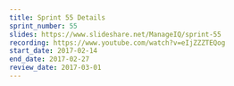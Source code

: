 ```yaml
---
title: Sprint 55 Details
sprint_number: 55
slides: https://www.slideshare.net/ManageIQ/sprint-55
recording: https://www.youtube.com/watch?v=eIjZZZTEQog
start_date: 2017-02-14
end_date: 2017-02-27
review_date: 2017-03-01
---
```

